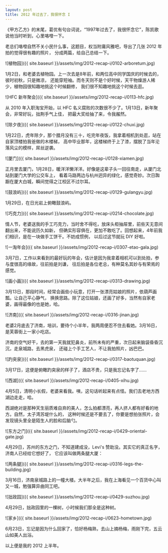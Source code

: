 ```yaml
---
layout: post
title: 2012 年过去了，我很怀念 I
---
```


《甲方乙方》的末尾，葛优有句台词说，“1997年过去了，我很怀念它”，陈凯歌说他当时听到，心里咯噔一下。

老总们咯噔自然不关小民什么事，这题目，权当附庸风雅吧，导出了几张 2012 年拍的觉得很有趣的照片，
分成两篇，给自己总结一下。

![植物园]({{ site.baseurl }}/assets/img/2012-recap-i/0102-arboretum.jpg)

1月2日，和老婆去植物园。上一次去是8年前，和两位高中同学国庆的时候去的，彼时初秋，只是微凉，
还能穿短袖。而冬天则不是个好时候，天干物燥游人稀少，植物园很知趣地挑这个时候翻修，
我们很不知趣地挑这个时候去逛。

![HFC 新年聚会]({{ site.baseurl }}/assets/img/2012-recap-i/0113-hfc.jpg)

从 2010 年入职淘宝开始，以 HFC 名义腐败的次数很不少了。1月13日，新年聚会，非常好玩，拙荆手气上佳，
把最大奖给抽了来，令我赧然。

![除夕夜]({{ site.baseurl }}/assets/img/2012-recap-i/0122-chuxi.jpg)

1月22日，虎年除夕，那个腊月没有三十，吃完年夜饭，我拿着相机到处逛，站在自家顶楼拍我爸做的木楼梯，
高中毕业那年，这楼梯终于上了漆，摆脱了当年沦落风尘的模样，屌丝逆袭。

![厦门]({{ site.baseurl }}/assets/img/2012-recap-i/0128-xiamen.jpg)

正月里去厦门，1月28日，暖洋洋懒洋洋。好像是这辈子头一回往南走，从厦门北站到厦门大学的公交车上，
看着马路两边与杭州迥异的绿化，感觉奇妙。次日踟蹰在厦大白城，瞬间觉得之江校区不过尔耳。

![鼓浪屿]({{ site.baseurl }}/assets/img/2012-recap-i/0129-gulangyu.jpg)

1月29日，在日光岩上俯瞰鼓浪屿。

![巧克力]({{ site.baseurl }}/assets/img/2012-recap-i/0214-chocolate.jpg)

情人节，老婆送我的手工巧克力，当时舍不得吃，放床头柜抽屉里，前些天无意间翻出来，不能说历久如新，
但确实形容俱在，更加不敢吃了。回想起来，4年前我们相识，是在一块做手工饼干。不妨成惯例，
以后过这节就玩 DIY 好啦。

![一淘年会]({{ site.baseurl }}/assets/img/2012-recap-i/0307-etao-gala.jpg)

3月7日，工作以来看到的最好玩的年会，估计是因为我拿着相机可以到处拍，参与度很高的缘故，往前拍是刘谦，
往后拍是各位老总，有种莫名其妙与有荣焉的感觉。

![画小画]({{ site.baseurl }}/assets/img/2012-recap-i/0313-drawing.jpg)

3月13日，那段时间，经常会画些小玩意，打开一张漂亮姑娘的照片，依葫芦画瓢。让自己平心静气，
换换思路。除了这位姑娘，还画了好多，当然有自家老婆，画得最像的也是她，哈。

![济南]({{ site.baseurl }}/assets/img/2012-recap-i/0316-jinan.jpg)

老婆2月底去了济南，培训，要待个小半年，我两周便忍不住去看她。3月16日，是芙蓉街上一家小吃店。

济南的空气好干，去的第一天我就犯鼻炎，前所未有的严重，次日起来脑袋昏昏沉沉，走泉城路，去黑虎泉，
还碰上个手工艺人，不让我拍照片，凶巴巴。

![趵突泉]({{ site.baseurl }}/assets/img/2012-recap-i/0317-baotuquan.jpg)

3月17日，这便是俯瞰趵突泉的样子了，酒店不贵，只是我忘记名字了……

![西湖]({{ site.baseurl }}/assets/img/2012-recap-i/0405-xihu.jpg)

4月5日，清明小长假，老婆来看我。咦，这句话听起来有点怪。我们去老地方西湖边走走，哈。

西湖绝对是那种天生丽质难自弃的美人，怎么拍都漂亮，再人挤人都有好看的地方。自然，太子湾苏堤什么的，
这种时候还是不要去了，你要是想拍张照片，会发现镜头里全是陌生人的脸和后脑勺。

![东方之门]({{ site.baseurl }}/assets/img/2012-recap-i/0429-oriental-gate.jpg)

4月29日，苏州的东方之门，不知道建成没，Levi's 赞助没。其实它的真正名字，济南人已经给它想好了，
它应该叫做两条腿大厦：

![两条腿]({{ site.baseurl }}/assets/img/2012-recap-i/0316-legs-the-building.jpg)

3月16日，济南泉城路上的一幢大楼。大半年之后，我在上海看见一个百货中心叫又一城，勉强算异曲同工吧。

![拙政园]({{ site.baseurl }}/assets/img/2012-recap-i/0429-suzhou.jpg)

4月29日，拙政园里的一棵树，小时候我们那全是这种树。

![家乡]({{ site.baseurl }}/assets/img/2012-recap-i/0623-hometown.jpg)

6月23日，忘记是因为什么回家了，恰好杨梅熟，去山上摘杨梅，雨刚下完，五云山如美人出浴。

以上便是我的 2012 上半年。